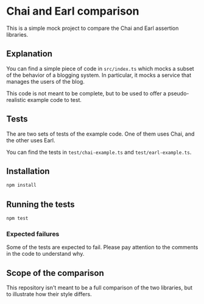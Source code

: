 # Chai and Earl comparison

This is a simple mock project to compare the Chai and Earl assertion libraries.

## Explanation

You can find a simple piece of code in `src/index.ts` which mocks a subset of the behavior of a blogging system. In particular,
it mocks a service that manages the users of the blog.

This code is not meant to be complete, but to be used to offer a pseudo-realistic example code to test.

## Tests

The are two sets of tests of the example code. One of them uses Chai, and the other uses Earl.

You can find the tests in `test/chai-example.ts` and `test/earl-example.ts`.

## Installation

```bash
npm install
```

## Running the tests

```bash
npm test
```

### Expected failures

Some of the tests are expected to fail. Please pay attention to the comments in the code to understand why.

## Scope of the comparison

This repository isn't meant to be a full comparison of the two libraries, but to illustrate how their style differs.
